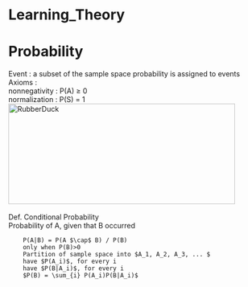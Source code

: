Learning_Theory
======================
# Probability
Event : a subset of the sample space
probability is assigned to events   
Axioms :   
nonnegativity : P(A) $\geq$ 0   
normalization : P(S) = 1   
<img src="https://user-images.githubusercontent.com/100255173/226573523-4b1504ab-dc8d-4acb-ba9a-2b919706003b.png" width="450px" height="200px" title="px(픽셀) 크기 설정" alt="RubberDuck"></img><br/>   
Def. Conditional Probability   
Probability of A, given that B occurred   
```
    P(A|B) = P(A $\cap$ B) / P(B)   
    only when P(B)>0   
    Partition of sample space into $A_1, A_2, A_3, ... $   
    have $P(A_i)$, for every i   
    have $P(B|A_i)$, for every i   
    $P(B) = \sum_{i} P(A_i)P(B|A_i)$
```
